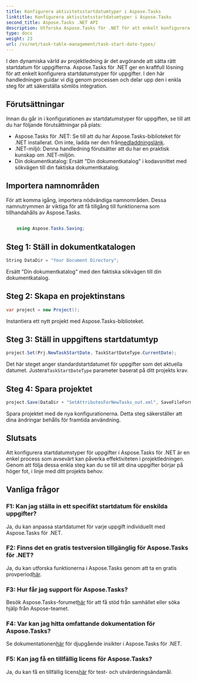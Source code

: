 ```yaml
---
title: Konfigurera aktivitetsstartdatumtyper i Aspose.Tasks
linktitle: Konfigurera aktivitetsstartdatumtyper i Aspose.Tasks
second_title: Aspose.Tasks .NET API
description: Utforska Aspose.Tasks för .NET för att enkelt konfigurera uppgifternas startdatum. Optimera projektledning med lätthet. Ladda ner din kostnadsfria testversion nu!
type: docs
weight: 23
url: /sv/net/task-table-management/task-start-date-types/
---
```

I den dynamiska värld av projektledning är det avgörande att sätta rätt startdatum för uppgifterna. Aspose.Tasks för .NET ger en kraftfull lösning för att enkelt konfigurera startdatumstyper för uppgifter. I den här handledningen guidar vi dig genom processen och delar upp den i enkla steg för att säkerställa sömlös integration.
## Förutsättningar
Innan du går in i konfigurationen av startdatumstyper för uppgiften, se till att du har följande förutsättningar på plats:
- Aspose.Tasks för .NET: Se till att du har Aspose.Tasks-biblioteket för .NET installerat. Om inte, ladda ner den från[nedladdningslänk](https://releases.aspose.com/tasks/net/).
- .NET-miljö: Denna handledning förutsätter att du har en praktisk kunskap om .NET-miljön.
- Din dokumentkatalog: Ersätt "Din dokumentkatalog" i kodavsnittet med sökvägen till din faktiska dokumentkatalog.
## Importera namnområden
För att komma igång, importera nödvändiga namnområden. Dessa namnutrymmen är viktiga för att få tillgång till funktionerna som tillhandahålls av Aspose.Tasks.
```csharp
    
    using Aspose.Tasks.Saving;
```
## Steg 1: Ställ in dokumentkatalogen
```csharp
String DataDir = "Your Document Directory";
```
Ersätt "Din dokumentkatalog" med den faktiska sökvägen till din dokumentkatalog.
## Steg 2: Skapa en projektinstans
```csharp
var project = new Project();
```
Instantiera ett nytt projekt med Aspose.Tasks-biblioteket.
## Steg 3: Ställ in uppgiftens startdatumtyp
```csharp
project.Set(Prj.NewTaskStartDate, TaskStartDateType.CurrentDate);
```
 Det här steget anger standardstartdatumet för uppgifter som det aktuella datumet. Justera`TaskStartDateType` parameter baserat på ditt projekts krav.
## Steg 4: Spara projektet
```csharp
project.Save(DataDir + "SetAttributesForNewTasks_out.xml", SaveFileFormat.Xml);
```
Spara projektet med de nya konfigurationerna. Detta steg säkerställer att dina ändringar behålls för framtida användning.
## Slutsats
Att konfigurera startdatumstyper för uppgifter i Aspose.Tasks för .NET är en enkel process som avsevärt kan påverka effektiviteten i projektledningen. Genom att följa dessa enkla steg kan du se till att dina uppgifter börjar på höger fot, i linje med ditt projekts behov.
## Vanliga frågor
### F1: Kan jag ställa in ett specifikt startdatum för enskilda uppgifter?
Ja, du kan anpassa startdatumet för varje uppgift individuellt med Aspose.Tasks för .NET.
### F2: Finns det en gratis testversion tillgänglig för Aspose.Tasks för .NET?
 Ja, du kan utforska funktionerna i Aspose.Tasks genom att ta en gratis provperiod[här](https://releases.aspose.com/).
### F3: Hur får jag support för Aspose.Tasks?
 Besök Aspose.Tasks-forumet[här](https://forum.aspose.com/c/tasks/15) för att få stöd från samhället eller söka hjälp från Aspose-teamet.
### F4: Var kan jag hitta omfattande dokumentation för Aspose.Tasks?
 Se dokumentationen[här](https://reference.aspose.com/tasks/net/) för djupgående insikter i Aspose.Tasks för .NET.
### F5: Kan jag få en tillfällig licens för Aspose.Tasks?
 Ja, du kan få en tillfällig licens[här](https://purchase.aspose.com/temporary-license/) för test- och utvärderingsändamål.